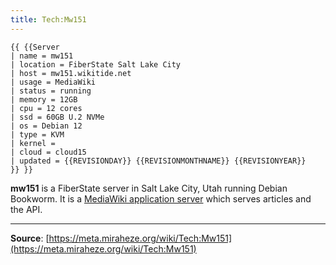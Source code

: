 ```yaml
---
title: Tech:Mw151
---
```


```
{{ {{Server
| name = mw151
| location = FiberState Salt Lake City
| host = mw151.wikitide.net
| usage = MediaWiki
| status = running
| memory = 12GB
| cpu = 12 cores
| ssd = 60GB U.2 NVMe
| os = Debian 12
| type = KVM
| kernel =
| cloud = cloud15
| updated = {{REVISIONDAY}} {{REVISIONMONTHNAME}} {{REVISIONYEAR}}
}} }}
```

**mw151** is a FiberState server in Salt Lake City, Utah running Debian Bookworm. It is a [MediaWiki application server](Tech:MediaWiki_appserver.md) which serves articles and the API.

----
**Source**: [https://meta.miraheze.org/wiki/Tech:Mw151](https://meta.miraheze.org/wiki/Tech:Mw151)